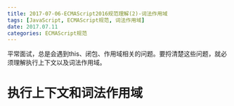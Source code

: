 ```yaml
---
title: 2017-07-06-ECMAScript2016规范理解(2)-词法作用域
tags: [JavaScript, ECMAScript规范, 词法作用域]
date: 2017.07.11
categories: ECMAScript规范
---
```

平常面试，总是会遇到this、闭包、作用域相关的问题。要捋清楚这些问题，就必须理解执行上下文以及词法作用域。
# 执行上下文和词法作用域
